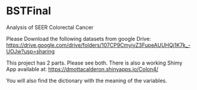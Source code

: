 # BSTFinal
Analysis of SEER Colorectal Cancer

Please Download the following datasets from google Drive: 
https://drive.google.com/drive/folders/107CP9CmyiyZ3FupeAUUHQj1K7k_-UOJw?usp=sharing

This project has 2 parts. Please see both. 
There is also a working Shimy App available at:
https://dmottacalderon.shinyapps.io/Colon4/

You will also find the dictionary with the meaning of the variables. 

